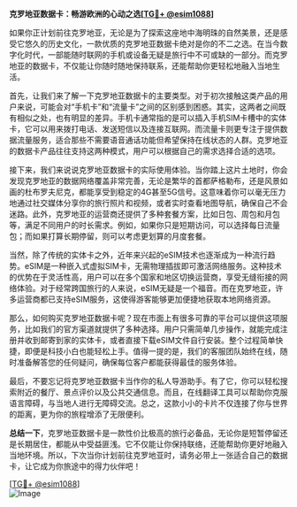 **克罗地亚数据卡：畅游欧洲的心动之选[[TG💪+ @esim1088](https://t.me/s/esim1088)]**

如果你正计划前往克罗地亚，无论是为了探索这座地中海明珠的自然美景，还是感受它悠久的历史文化，一款优质的克罗地亚数据卡绝对是你的不二之选。在当今数字化时代，一部能随时联网的手机或设备无疑是旅行中不可或缺的一部分。而克罗地亚的数据卡，不仅能让你随时随地保持联系，还能帮助你更轻松地融入当地生活。

首先，让我们来了解一下克罗地亚数据卡的主要类型。对于初次接触这类产品的用户来说，可能会对“手机卡”和“流量卡”之间的区别感到困惑。其实，这两者之间既有相似之处，也有明显的差异。手机卡通常指的是可以插入手机SIM卡槽中的实体卡，它可以用来拨打电话、发送短信以及连接互联网。而流量卡则更专注于提供数据流量服务，适合那些不需要语音通话功能但希望保持在线状态的人群。克罗地亚的数据卡产品往往支持这两种模式，用户可以根据自己的需求选择合适的选项。

接下来，我们来说说克罗地亚数据卡的实际使用体验。当你踏上这片土地时，你会发现克罗地亚的数据网络覆盖非常完善，无论是繁华的首都萨格勒布，还是风景如画的杜布罗夫尼克，都能享受到稳定的4G甚至5G信号。这意味着你可以毫无压力地通过社交媒体分享你的旅行照片和视频，或者实时查看地图导航，确保自己不会迷路。此外，克罗地亚的运营商还提供了多种套餐方案，比如日包、周包和月包等，满足不同用户的时长需求。例如，如果你只是短期访问，可以选择每日流量包；而如果打算长期停留，则可以考虑更划算的月度套餐。

当然，除了传统的实体卡之外，近年来兴起的eSIM技术也逐渐成为一种流行趋势。eSIM是一种嵌入式虚拟SIM卡，无需物理插拔即可激活网络服务。这种技术的优势在于灵活性高，用户可以在多个国家和地区切换运营商，享受无缝衔接的网络体验。对于经常跨国旅行的人来说，eSIM无疑是一个福音。而在克罗地亚，许多运营商都已支持eSIM服务，这使得游客能够更加便捷地获取本地网络资源。

那么，如何购买克罗地亚数据卡呢？现在市面上有很多可靠的平台可以提供这项服务，比如我们的官方渠道就提供了多种选择。用户只需简单几步操作，就能完成注册并收到邮寄到家的实体卡，或者直接下载eSIM文件自行安装。整个过程简单快捷，即便是科技小白也能轻松上手。值得一提的是，我们的客服团队始终在线，随时准备解答您的任何疑问，确保每位客户都能获得最佳的服务体验。

最后，不要忘记将克罗地亚数据卡当作你的私人导游助手。有了它，你可以轻松搜索附近的餐厅、景点评价以及公共交通信息。而且，在线翻译工具可以帮助你克服语言障碍，与当地人进行无障碍交流。总之，这款小小的卡片不仅连接了你与世界的距离，更为你的旅程增添了无限便利。

**总结一下**，克罗地亚数据卡是一款性价比极高的旅行必备品，无论你是短暂停留还是长期居住，都能从中受益匪浅。它不仅能让你保持联络，还能帮助你更好地融入当地环境。所以，下次当你计划前往克罗地亚时，请务必带上一张适合自己的数据卡，让它成为你旅途中的得力伙伴吧！

[[TG💪+ @esim1088](https://t.me/s/esim1088)]  
![Image](https://i.postimg.cc/4NQfJmqS/Snipaste-2025-05-13-00-14-12.png)